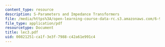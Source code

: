 ```yaml
---
content_type: resource
description: S-Parameters and Impedance Transformers
file: /media/https%3A/open-learning-course-data-rc.s3.amazonaws.com/6-976-high-speed-communication-circuits-and-systems-spring-2003/00821251ca1f3e3f7988c42a61e991c4_lec3.pdf
file_type: application/pdf
resourcetype: Document
title: lec3.pdf
uid: 00821251-ca1f-3e3f-7988-c42a61e991c4
---
```

